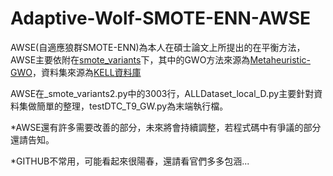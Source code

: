 # Adaptive-Wolf-SMOTE-ENN-AWSE

AWSE(自適應狼群SMOTE-ENN)為本人在碩士論文上所提出的在平衡方法，AWSE主要依附在[smote_variants](https://github.com/analyticalmindsltd/smote_variants "link")下，其中的GWO方法來源為[Metaheuristic-GWO](https://github.com/Valdecy/Metaheuristic-Grey_Wolf_Optimizer "link")，資料集來源為[KELL資料庫](https://sci2s.ugr.es/keel/datasets.php "link")

AWSE在_smote_variants2.py中的3003行，ALLDataset_local_D.py主要針對資料集做簡單的整理，testDTC_T9_GW.py為末端執行檔。

*AWSE還有許多需要改善的部分，未來將會持續調整，若程式碼中有爭議的部分還請告知。

*GITHUB不常用，可能看起來很陽春，還請看官們多多包涵...
